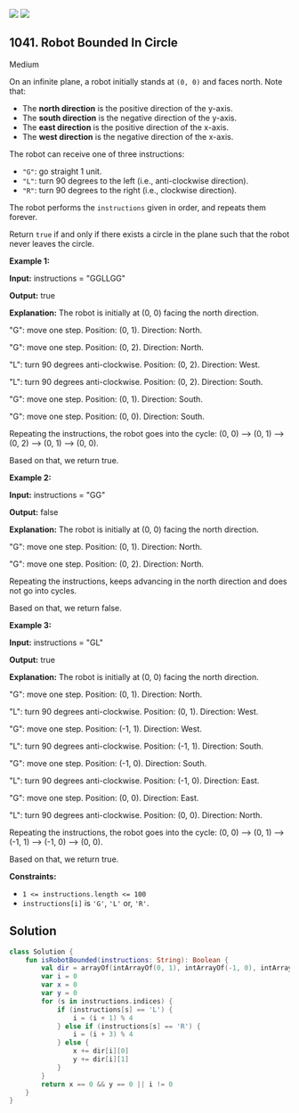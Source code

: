 [![](https://img.shields.io/github/stars/javadev/LeetCode-in-Kotlin?label=Stars&style=flat-square)](https://github.com/javadev/LeetCode-in-Kotlin)
[![](https://img.shields.io/github/forks/javadev/LeetCode-in-Kotlin?label=Fork%20me%20on%20GitHub%20&style=flat-square)](https://github.com/javadev/LeetCode-in-Kotlin/fork)

## 1041\. Robot Bounded In Circle

Medium

On an infinite plane, a robot initially stands at `(0, 0)` and faces north. Note that:

*   The **north direction** is the positive direction of the y-axis.
*   The **south direction** is the negative direction of the y-axis.
*   The **east direction** is the positive direction of the x-axis.
*   The **west direction** is the negative direction of the x-axis.

The robot can receive one of three instructions:

*   `"G"`: go straight 1 unit.
*   `"L"`: turn 90 degrees to the left (i.e., anti-clockwise direction).
*   `"R"`: turn 90 degrees to the right (i.e., clockwise direction).

The robot performs the `instructions` given in order, and repeats them forever.

Return `true` if and only if there exists a circle in the plane such that the robot never leaves the circle.

**Example 1:**

**Input:** instructions = "GGLLGG"

**Output:** true

**Explanation:** The robot is initially at (0, 0) facing the north direction.

"G": move one step. Position: (0, 1). Direction: North.

"G": move one step. Position: (0, 2). Direction: North.

"L": turn 90 degrees anti-clockwise. Position: (0, 2). Direction: West.

"L": turn 90 degrees anti-clockwise. Position: (0, 2). Direction: South.

"G": move one step. Position: (0, 1). Direction: South.

"G": move one step. Position: (0, 0). Direction: South.

Repeating the instructions, the robot goes into the cycle: (0, 0) --> (0, 1) --> (0, 2) --> (0, 1) --> (0, 0).

Based on that, we return true.

**Example 2:**

**Input:** instructions = "GG"

**Output:** false

**Explanation:** The robot is initially at (0, 0) facing the north direction.

"G": move one step. Position: (0, 1). Direction: North.

"G": move one step. Position: (0, 2). Direction: North.

Repeating the instructions, keeps advancing in the north direction and does not go into cycles.

Based on that, we return false.

**Example 3:**

**Input:** instructions = "GL"

**Output:** true

**Explanation:** The robot is initially at (0, 0) facing the north direction.

"G": move one step. Position: (0, 1). Direction: North.

"L": turn 90 degrees anti-clockwise. Position: (0, 1). Direction: West.

"G": move one step. Position: (-1, 1). Direction: West.

"L": turn 90 degrees anti-clockwise. Position: (-1, 1). Direction: South.

"G": move one step. Position: (-1, 0). Direction: South.

"L": turn 90 degrees anti-clockwise. Position: (-1, 0). Direction: East.

"G": move one step. Position: (0, 0). Direction: East.

"L": turn 90 degrees anti-clockwise. Position: (0, 0). Direction: North.

Repeating the instructions, the robot goes into the cycle: (0, 0) --> (0, 1) --> (-1, 1) --> (-1, 0) --> (0, 0).

Based on that, we return true.

**Constraints:**

*   `1 <= instructions.length <= 100`
*   `instructions[i]` is `'G'`, `'L'` or, `'R'`.

## Solution

```kotlin
class Solution {
    fun isRobotBounded(instructions: String): Boolean {
        val dir = arrayOf(intArrayOf(0, 1), intArrayOf(-1, 0), intArrayOf(0, -1), intArrayOf(1, 0))
        var i = 0
        var x = 0
        var y = 0
        for (s in instructions.indices) {
            if (instructions[s] == 'L') {
                i = (i + 1) % 4
            } else if (instructions[s] == 'R') {
                i = (i + 3) % 4
            } else {
                x += dir[i][0]
                y += dir[i][1]
            }
        }
        return x == 0 && y == 0 || i != 0
    }
}
```